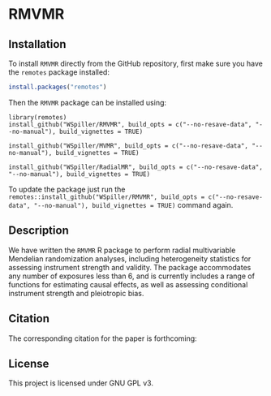# RMVMR

## Installation

To install `RMVMR` directly from the GitHub repository, first make sure you have the `remotes` package installed:

```r
install.packages("remotes")
```

Then the `RMVMR` package can be installed using:

    library(remotes)
    install_github("WSpiller/RMVMR", build_opts = c("--no-resave-data", "--no-manual"), build_vignettes = TRUE)

    install_github("WSpiller/MVMR", build_opts = c("--no-resave-data", "--no-manual"), build_vignettes = TRUE)
    
    install_github("WSpiller/RadialMR", build_opts = c("--no-resave-data", "--no-manual"), build_vignettes = TRUE)
    
    
    
To update the package just run the `remotes::install_github("WSpiller/RMVMR", build_opts = c("--no-resave-data", "--no-manual"), build_vignettes = TRUE)` command again.

## Description

We have written the `RMVMR` R package to perform radial multivariable Mendelian randomization analyses, including heterogeneity
statistics for assessing instrument strength and validity. The package accommodates any number of exposures less than 6,
and is currently includes a range of functions for estimating causal effects, as well as assessing conditional instrument strength and pleiotropic bias.



## Citation

The corresponding citation for the paper is forthcoming:

## License

This project is licensed under GNU GPL v3.



